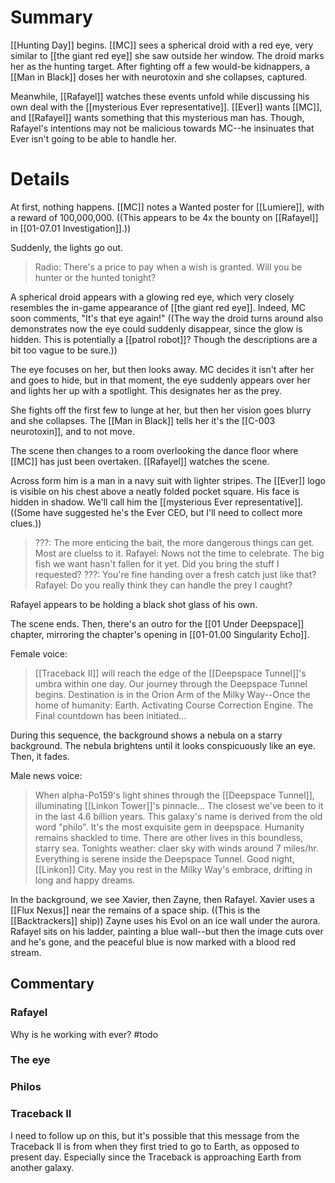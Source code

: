 # Summary

[[Hunting Day]] begins. [[MC]] sees a spherical droid with a red eye, very similar to [[the giant red eye]]
she saw outside her window. The droid marks her as the hunting target. After fighting off a few would-be kidnappers, a [[Man in Black]] doses her with neurotoxin and she collapses, captured.

Meanwhile, [[Rafayel]] watches these events unfold while discussing his own deal with the [[mysterious Ever representative]]. [[Ever]] wants [[MC]], and [[Rafayel]] wants something that this mysterious man has. Though, Rafayel's intentions may not be malicious towards MC--he insinuates that Ever isn't going to be able to handle her.
# Details
At first, nothing happens. [[MC]] notes a Wanted poster for [[Lumiere]], with a reward of 100,000,000. ((This appears to be 4x the bounty on [[Rafayel]] in [[01-07.01 Investigation]].))

Suddenly, the lights go out.

> Radio: There's a price to pay when a wish is granted. Will you be hunter or the hunted tonight?

A spherical droid appears with a glowing red eye, which very closely resembles the in-game appearance of [[the giant red eye]]. Indeed, MC soon comments, "It's that eye again!" ((The way the droid turns around also demonstrates now the eye could suddenly disappear, since the glow is hidden. This is potentially a [[patrol robot]]? Though the descriptions are a bit too vague to be sure.))

The eye focuses on her, but then looks away. MC decides it isn't after her and goes to hide, but in that moment, the eye suddenly appears over her and lights her up with a spotlight. This designates her as the prey.

She fights off the first few to lunge at her, but then her vision goes blurry and she collapses. The [[Man in Black]] tells her it's the [[C-003 neurotoxin]], and to not move.


The scene then changes to a room overlooking the dance floor where [[MC]] has just been overtaken. [[Rafayel]] watches the scene.

Across form him is a man in a navy suit with lighter stripes. The [[Ever]] logo is visible on his chest above a neatly folded pocket square. His face is hidden in shadow. We'll call him the [[mysterious Ever representative]]. ((Some have suggested he's the Ever CEO, but I'll need to collect more clues.))

> ???: The more enticing the bait, the more dangerous things can get. Most are cluelss to it.
> Rafayel: Nows not the time to celebrate. The big fish we want hasn't fallen for it yet. Did you bring the stuff I requested?
> ???: You're fine handing over a fresh catch just like that?
> Rafayel: Do you really think they can handle the prey I caught?

Rafayel appears to be holding a black shot glass of his own.

The scene ends. Then, there's an outro for the [[01 Under Deepspace]] chapter, mirroring the chapter's opening in [[01-01.00 Singularity Echo]].

Female voice:
> [[Traceback II]] will reach the edge of the [[Deepspace Tunnel]]'s umbra within one day. Our journey through the Deepspace Tunnel begins. Destination is in the Orion Arm of the Milky Way--Once the home of humanity: Earth. Activating Course Correction Engine. The Final countdown has been initiated...

During this sequence, the background shows a nebula on a starry background. The nebula brightens until it looks conspicuously like an eye. Then, it fades.

Male news voice:
> When alpha-Po159's light shines through the [[Deepspace Tunnel]], illuminating [[Linkon Tower]]'s pinnacle... The closest we've been to it in the last 4.6 billion years. This galaxy's name is derived from the old word "philo". It's the most exquisite gem in deepspace. Humanity remains shackled to time. There are other lives in this boundless, starry sea. Tonights weather: claer sky with winds around 7 miles/hr. Everything is serene inside the Deepspace Tunnel. Good night, [[Linkon]] City. May you rest in the Milky Way's embrace, drifting in long and happy dreams.


In the background, we see Xavier, then Zayne, then Rafayel.
Xavier uses a [[Flux Nexus]] near the remains of a space ship. ((This is the [[Backtrackers]] ship))
Zayne uses his Evol on an ice wall under the aurora.
Rafayel sits on his ladder, painting a blue wall--but then the image cuts over and he's gone, and the peaceful blue is now marked with a blood red stream.

## Commentary

### Rafayel
Why is he working with ever? #todo

### The eye

### Philos

### Traceback II
I need to follow up on this, but it's possible that this message from the Traceback II is from when they first tried to go to Earth, as opposed to present day. Especially since the Traceback is approaching Earth from another galaxy.